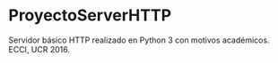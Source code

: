 # ProyectoServerHTTP
Servidor básico HTTP realizado en Python 3 con motivos académicos. ECCI, UCR 2016.




